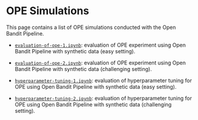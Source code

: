 # OPE Simulations

This page contains a list of OPE simulations conducted with the Open Bandit Pipeline.

- [`evaluation-of-ope-1.ipynb`](./evaluation-of-ope-1.ipynb): evaluation of OPE experiment using Open Bandit Pipeline with synthetic data (easy setting).
- [`evaluation-of-ope-2.ipynb`](./evaluation-of-ope-2.ipynb): evaluation of OPE experiment using Open Bandit Pipeline with synthetic data (challenging setting).

- [`hyperparameter-tuning-1.ipynb`](./evaluation-of-ope-1.ipynb): evaluation of hyperparameter tuning for OPE using Open Bandit Pipeline with synthetic data (easy setting).
- [`hyperparameter-tuning-2.ipynb`](./evaluation-of-ope-2.ipynb): evaluation of hyperparameter tuning for OPE using Open Bandit Pipeline with synthetic data (challenging setting).
